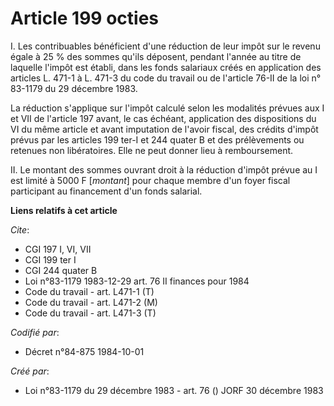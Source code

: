 # Article 199 octies

I. Les contribuables bénéficient d'une réduction de leur impôt sur le revenu égale à 25 % des sommes qu'ils déposent, pendant
l'année au titre de laquelle l'impôt est établi, dans les fonds salariaux créés en application des articles L. 471-1 à L.
471-3 du code du travail ou de l'article 76-II de la loi n° 83-1179 du 29 décembre 1983.

La réduction s'applique sur l'impôt calculé selon les modalités prévues aux I et VII de l'article 197 avant, le cas échéant,
application des dispositions du VI du même article et avant imputation de l'avoir fiscal, des crédits d'impôt prévus par les
articles 199 ter-I et 244 quater B et des prélèvements ou retenues non libératoires. Elle ne peut donner lieu à
remboursement.

II. Le montant des sommes ouvrant droit à la réduction d'impôt prévue au I est limité à 5000 F [*montant*] pour chaque membre
d'un foyer fiscal participant au financement d'un fonds salarial.

**Liens relatifs à cet article**

_Cite_:

  - CGI 197 I, VI, VII
  - CGI 199 ter I
  - CGI 244 quater B
  - Loi n°83-1179 1983-12-29 art. 76 II finances pour 1984
  - Code du travail - art. L471-1 (T)
  - Code du travail - art. L471-2 (M)
  - Code du travail - art. L471-3 (T)

_Codifié par_:

  - Décret n°84-875 1984-10-01

_Créé par_:

  - Loi n°83-1179 du 29 décembre 1983 - art. 76 () JORF 30 décembre 1983
